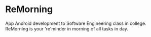 # ReMorning
App Android development to Software Engineering class in college.
ReMorning is your 're'minder in morning of all tasks in day.

